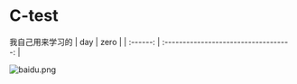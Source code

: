 # C-test
我自己用来学习的
| day | zero |
| :------: | :-----------------------------------: |

![baidu.png](https://www.baidu.com/img/bd_logo1.png?qua=high&where=super)

